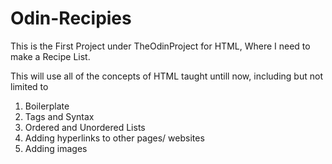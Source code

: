 # Odin-Recipies
This is the First Project under TheOdinProject for HTML, Where I need to make a Recipe List.

This will use all of the concepts of HTML taught untill now, including but not limited to 

1. Boilerplate
2. Tags and Syntax
3. Ordered and Unordered Lists
4. Adding hyperlinks to other pages/ websites
5. Adding images

